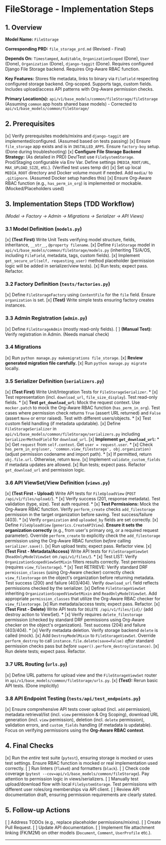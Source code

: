 # FileStorage - Implementation Steps

## 1. Overview

**Model Name:**
`FileStorage`

**Corresponding PRD:**
`file_storage_prd.md` (Revised - Final)

**Depends On:**
`Timestamped`, `Auditable`, `OrganizationScoped` (Done), `User` (Done), `Organization` (Done), `django-taggit` (Done). Requires configured Django File Storage backend. Requires Org-Aware RBAC function.

**Key Features:**
Stores file metadata, links to binary via `FileField` respecting configured storage backend. Org-scoped. Supports tags, custom fields. Includes upload/access API patterns with Org-Aware permission checks.

**Primary Location(s):**
`api/v1/base_models/common/fileStorage/fileStorage` (Assuming `common` app hosts shared base models) - Corrected to `api/v1/base_models/common/fileStorage/`

## 2. Prerequisites

[x] Verify prerequisites models/mixins and `django-taggit` are implemented/configured. (Assumed based on tests passing)
[x] Ensure `file_storage` app exists and is in `INSTALLED_APPS`. Ensure `factory-boy` setup. (Done during troubleshooting)
[x] **Configure File Storage Backend Strategy:** (As detailed in PRD) Dev/Test use `FileSystemStorage`. Prod/Staging configurable via Env Var. Define settings (`MEDIA_ROOT/URL`, `MAX_UPLOAD_SIZE`, etc.). (Verified test uses temp dir)
[x] Set up local `MEDIA_ROOT` directory and Docker volume mount if needed. Add `media/` to `.gitignore`. (Assumed Docker setup handles this)
[x] Ensure Org-Aware RBAC function (e.g., `has_perm_in_org`) is implemented or mockable. (Mocked/Placeholders used)

## 3. Implementation Steps (TDD Workflow)

  *(Model -> Factory -> Admin -> Migrations -> Serializer -> API Views)*

  ### 3.1 Model Definition (`models.py`)

  [x] **(Test First)** Write Unit Tests verifying model structure, fields, inheritance, `__str__`, `@property filename`.
  [x] Define `FileStorage` model in `api/v1/base_models/common/fileStorage/models.py` (inheriting TS/A/OS, including `FileField`, metadata, tags, custom fields).
  [x] Implement `get_secure_url(self, requesting_user)` method placeholder (permission logic will be added in serializer/view tests).
  [x] Run tests; expect pass. Refactor.

  ### 3.2 Factory Definition (`tests/factories.py`)

  [x] Define `FileStorageFactory` using `ContentFile` for the `file` field. Ensure `organization` is set.
  [x] **(Test)** Write simple tests ensuring factory creates instances.

  ### 3.3 Admin Registration (`admin.py`)

  [x] Define `FileStorageAdmin` (mostly read-only fields).
  [ ] **(Manual Test):** Verify registration in Admin. (Needs manual check)

  ### 3.4 Migrations

  [x] Run `python manage.py makemigrations file_storage`.
  [x] **Review generated migration file carefully.**
  [x] Run `python manage.py migrate` locally.

  ### 3.5 Serializer Definition (`serializers.py`)

  [x] **(Test First)** Write Unit/Integration Tests for `FileStorageSerializer`.
      *   [x] Test representation (incl. `download_url`, `file_size_display`). Test read-only fields.
      *   [x] **Test `get_download_url`:** Mock the request context. Use `mocker.patch` to mock the Org-Aware RBAC function (`has_perm_in_org`). Test cases where permission check returns `True` (assert URL returned) and `False` (assert `None` or error raised). Test with different users/objects.
      *   [x] Test custom field handling (if metadata updatable).
  [x] Define `FileStorageSerializer` in `api/v1/base_models/common/fileStorage/serializers.py` including `SerializerMethodField` for `download_url`.
  [x] **Implement `get_download_url`:**
      *   [x] Get `request` from `self.context`. Get `user = request.user`.
      *   [x] Check `has_perm_in_org(user, 'common.view_filestorage', obj.organization)` (adjust permission codename and import path).
      *   [x] If permitted, return `obj.file.url`. Otherwise, return `None`.
  [x] Implement `validate_custom_fields` if metadata updates are allowed.
  [x] Run tests; expect pass. Refactor `get_download_url` and permission logic.

  ### 3.6 API ViewSet/View Definition (`views.py`)

  [x] **(Test First - Upload)** Write API tests for `FileUploadView` (`POST /api/v1/files/upload/`).
      *   [x] Verify success (201, response metadata). Test validation (type, size). Test auth required.
      *   [x] **Test Permissions:** Mock the Org-Aware RBAC function. Verify `perform_create` checks `add_filestorage` permission in the target organization before saving. Test success/failure (403).
      *   [x] Verify `organization` and `uploaded_by` fields are set correctly.
  [x] Define `FileUploadView` (`generics.CreateAPIView`). **Ensure it sets the organization correctly** (e.g., from user's primary org, or a required request parameter). Override `perform_create` to explicitly check the `add_filestorage` permission using the Org-Aware RBAC function *before* calling `serializer.save()`.
  [x] Run upload tests; expect pass. Refactor view.
  [x] **(Test First - Metadata/Access)** Write API tests for `FileStorageViewSet` (`ReadOnlyModelViewSet` on `/api/v1/files/`).
      *   [x] Test LIST: Verify `OrganizationScopedViewSetMixin` filters results correctly. Test permissions (requires `view_filestorage`).
      *   [x] Test RETRIEVE: Verify standard DRF `permission_classes` (using Org-Aware checker) correctly check `view_filestorage` on the object's organization before returning metadata. Test success (200) and failure (403/404). Verify `download_url` field reflects permissions checked by the serializer.
  [x] Define `FileStorageViewSet` inheriting `OrganizationScopedViewSetMixin` and `ReadOnlyModelViewSet`. Add appropriate `permission_classes` that utilize the Org-Aware RBAC checker for `view_filestorage`.
  [x] Run metadata/access tests; expect pass. Refactor.
  [x] **(Test First - Delete)** Write API tests for `DELETE /api/v1/files/{id}/` (add destroy action to ViewSet).
      *   [x] Verify requires `delete_filestorage` permission (checked by standard DRF permissions using Org-Aware checker on the object's organization). Test success (204) and failure (403/404).
      *   [x] Verify metadata deletion. Verify storage backend `delete` is called (mock).
  [x] Add `DestroyModelMixin` to `FileStorageViewSet`. Override `perform_destroy` to call `instance.file.delete(save=False)` *after* standard permission checks pass but *before* `super().perform_destroy(instance)`.
  [x] Run delete tests; expect pass. Refactor.

  ### 3.7 URL Routing (`urls.py`)

  [x] Define URL patterns for upload view and the `FileStorageViewSet` router in `api/v1/base_models/common/fileStorage/urls.py`.
  [x] **(Test):** Rerun basic API tests. (Done implicitly)

  ### 3.8 API Endpoint Testing (`tests/api/test_endpoints.py`)

  [x] Ensure comprehensive API tests cover upload (incl. `add` permission), metadata retrieval/list (incl. `view` permission & Org Scoping), download URL generation (incl. `view` permission), deletion (incl. `delete` permission), validation errors, and `custom_fields` handling (if metadata is updatable). Focus on verifying permissions using the **Org-Aware RBAC context**.

## 4. Final Checks

[x] Run the *entire* test suite (`pytest`), ensuring storage is mocked or uses test settings. Ensure RBAC function is mocked or real implementation used correctly.
[ ] Run linters (`flake8`) and formatters (`black`).
[ ] Check code coverage (`pytest --cov=api/v1/base_models/common/fileStorage`). Pay attention to permission logic in views/serializers.
[ ] Manually test upload/download flow with local `FileSystemStorage`. Test permissions with different user roles/org memberships via API client.
[ ] Review API documentation draft, ensuring permission requirements are clearly stated.

## 5. Follow-up Actions

[ ] Address TODOs (e.g., replace placeholder permissions/mixins).
[ ] Create Pull Request.
[ ] Update API documentation.
[ ] Implement file attachment linking (FK/M2M) on other models (`Document`, `Comment`, `UserProfile` etc.).

---